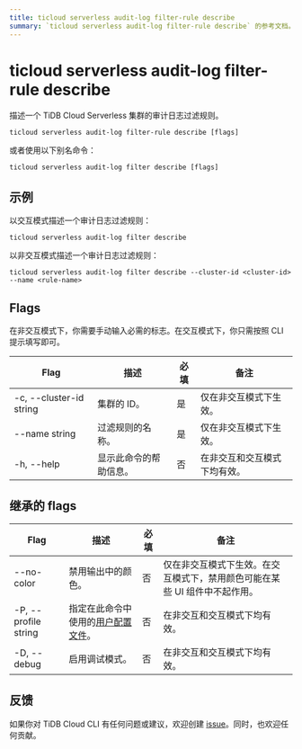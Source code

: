 ```yaml
---
title: ticloud serverless audit-log filter-rule describe
summary: `ticloud serverless audit-log filter-rule describe` 的参考文档。
---
```


# ticloud serverless audit-log filter-rule describe

描述一个 TiDB Cloud Serverless 集群的审计日志过滤规则。

```shell
ticloud serverless audit-log filter-rule describe [flags]
```

或者使用以下别名命令：

```shell
ticloud serverless audit-log filter describe [flags]
```

## 示例

以交互模式描述一个审计日志过滤规则：

```shell
ticloud serverless audit-log filter describe
```

以非交互模式描述一个审计日志过滤规则：

```shell
ticloud serverless audit-log filter describe --cluster-id <cluster-id> --name <rule-name>
```

## Flags

在非交互模式下，你需要手动输入必需的标志。在交互模式下，你只需按照 CLI 提示填写即可。

| Flag                    | 描述                                              | 必填 | 备注                                                      |
|-------------------------|---------------------------------------------------|--------|-----------------------------------------------------------|
| -c, --cluster-id string | 集群的 ID。                                       | 是     | 仅在非交互模式下生效。                                    |
| --name string           | 过滤规则的名称。                                   | 是     | 仅在非交互模式下生效。                                    |
| -h, --help              | 显示此命令的帮助信息。                             | 否     | 在非交互和交互模式下均有效。                                |

## 继承的 flags

| Flag                 | 描述                                                                 | 必填 | 备注                                                                 |
|----------------------|----------------------------------------------------------------------|--------|----------------------------------------------------------------------|
| --no-color           | 禁用输出中的颜色。                                                    | 否     | 仅在非交互模式下生效。在交互模式下，禁用颜色可能在某些 UI 组件中不起作用。 |
| -P, --profile string | 指定在此命令中使用的[用户配置文件](/tidb-cloud/cli-reference.md#user-profile)。 | 否     | 在非交互和交互模式下均有效。                                         |
| -D, --debug          | 启用调试模式。                                                        | 否     | 在非交互和交互模式下均有效。                                         |

## 反馈

如果你对 TiDB Cloud CLI 有任何问题或建议，欢迎创建 [issue](https://github.com/tidbcloud/tidbcloud-cli/issues/new/choose)。同时，也欢迎任何贡献。